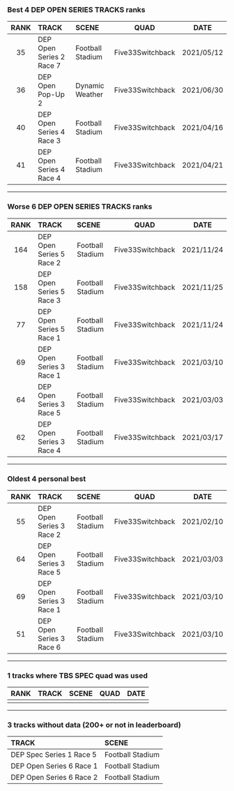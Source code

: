 ### Best 4 DEP OPEN SERIES TRACKS ranks
|RANK|TRACK|SCENE|QUAD|DATE|
|:---:|:---|:---|:---:|:---:|
|35|DEP Open Series 2 Race 7|Football Stadium|Five33Switchback|2021/05/12|
|36|DEP Open Pop-Up 2|Dynamic Weather|Five33Switchback|2021/06/30|
|40|DEP Open Series 4 Race 3|Football Stadium|Five33Switchback|2021/04/16|
|41|DEP Open Series 4 Race 4|Football Stadium|Five33Switchback|2021/04/21|
---
### Worse 6 DEP OPEN SERIES TRACKS ranks
|RANK|TRACK|SCENE|QUAD|DATE|
|:---:|:---|:---|:---:|:---:|
|164|DEP Open Series 5 Race 2|Football Stadium|Five33Switchback|2021/11/24|
|158|DEP Open Series 5 Race 3|Football Stadium|Five33Switchback|2021/11/25|
|77|DEP Open Series 5 Race 1|Football Stadium|Five33Switchback|2021/11/24|
|69|DEP Open Series 3 Race 1|Football Stadium|Five33Switchback|2021/03/10|
|64|DEP Open Series 3 Race 5|Football Stadium|Five33Switchback|2021/03/03|
|62|DEP Open Series 3 Race 4|Football Stadium|Five33Switchback|2021/03/17|
---
### Oldest 4 personal best
|RANK|TRACK|SCENE|QUAD|DATE|
|:---:|:---|:---|:---:|:---:|
|55|DEP Open Series 3 Race 2|Football Stadium|Five33Switchback|2021/02/10|
|64|DEP Open Series 3 Race 5|Football Stadium|Five33Switchback|2021/03/03|
|69|DEP Open Series 3 Race 1|Football Stadium|Five33Switchback|2021/03/10|
|51|DEP Open Series 3 Race 6|Football Stadium|Five33Switchback|2021/03/10|
---
### 1 tracks where TBS SPEC quad was used
|RANK|TRACK|SCENE|QUAD|DATE|
|:---:|:---|:---|:---:|:---:|
||||||
---
### 3 tracks without data (200+ or not in leaderboard)
|TRACK|SCENE|
|:---|:---|
|DEP Spec Series 1 Race 5|Football Stadium|
|DEP Open Series 6 Race 1|Football Stadium|
|DEP Open Series 6 Race 2|Football Stadium|

